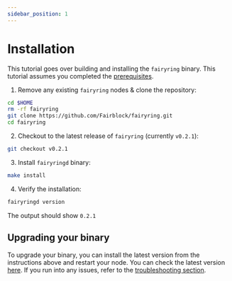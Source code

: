 ```yaml
---
sidebar_position: 1
---
```


# Installation

This tutorial goes over building and installing the `fairyring` binary.
This tutorial assumes you completed the [prerequisites](prerequisites.md).

1. Remove any existing `fairyring` nodes & clone the repository:

```bash
cd $HOME
rm -rf fairyring
git clone https://github.com/Fairblock/fairyring.git
cd fairyring
```

2. Checkout to the latest release of `fairyring` (currently `v0.2.1`):

```bash
git checkout v0.2.1
```

3. Install `fairyringd` binary:

```bash
make install
```

4. Verify the installation:

```bash
fairyringd version
```

The output should show `0.2.1`

## Upgrading your binary

To upgrade your binary, you can install the latest version from the instructions above and restart your node.
You can check the latest version [here](https://github.com/Fairblock/fairyring/releases).
If you run into any issues, refer to the [troubleshooting section](troubleshooting_fairyring.md).
